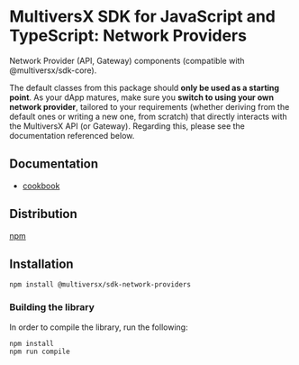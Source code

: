 # MultiversX SDK for JavaScript and TypeScript: Network Providers

Network Provider (API, Gateway) components (compatible with @multiversx/sdk-core).

The default classes from this package should **only be used as a starting point**. As your dApp matures, make sure you **switch to using your own network provider**, tailored to your requirements (whether deriving from the default ones or writing a new one, from scratch) that directly interacts with the MultiversX API (or Gateway). Regarding this, please see the documentation referenced below.

## Documentation

- [cookbook](https://docs.multiversx.com/sdk-and-tools/sdk-js/sdk-js-cookbook)

## Distribution

[npm](https://www.npmjs.com/package/@multiversx/sdk-network-providers)

## Installation

```
npm install @multiversx/sdk-network-providers
```

### Building the library

In order to compile the library, run the following:

```
npm install
npm run compile
```
